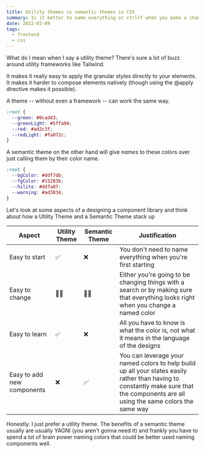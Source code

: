```yaml
---
title: Utility themes vs semantic themes in CSS
summary: Is it better to name everything or ctrl+f when you make a change
date: 2022-03-09
tags:
  - frontend
  - css
---
```


What do I mean when I say a utility theme? There's sure a lot of buzz around utility frameworks like Tailwind.

It makes it really easy to apply the granular styles directly to your elements. It makes it harder to compose elements natively (though using the @apply directive makes it possible).

A theme -- without even a framework -- can work the same way.

```css
:root {
  --green: #0cad43;
  --greenLight: #5ffa94;
  --red: #ad2c3f;
  --redLight: #fa072c;
}
```

A semantic theme on the other hand will give _names_ to these colors over just calling them by their color name.

```css
:root {
  --bgColor: #ddf7db;
  --fgColor: #15283b;
  --hilite: #ddfa07;
  --warning: #ad3834;
}
```

Let's look at some aspects of a designing a component library and think about how a Utility Theme and a Semantic Theme stack up

| Aspect                     | Utility Theme | Semantic Theme | Justification                                                                                                                                                                        |
| -------------------------- | ------------- | -------------- | ------------------------------------------------------------------------------------------------------------------------------------------------------------------------------------ |
| Easy to start              | ✅            | ❌             | You don't need to name everything when you're first starting                                                                                                                         |
| Easy to change             | 🤷‍♀️            | 🤷‍♀️             | Either you're going to be changing things with a search or by making sure that everything looks right when you change a named color                                                  |
| Easy to learn              | ✅            | ❌             | All you have to know is what the color is, not what it means in the language of the designs                                                                                          |
| Easy to add new components | ❌            | ✅             | You can leverage your named colors to help build up all your states easily rather than having to constantly make sure that the components are all using the same colors the same way |

Honestly. I just prefer a utility theme. The benefits of a semantic theme usually are usually YAGNI (you aren't gonna need it) and frankly you have to spend a lot of brain power naming colors that could be better used naming components well.

